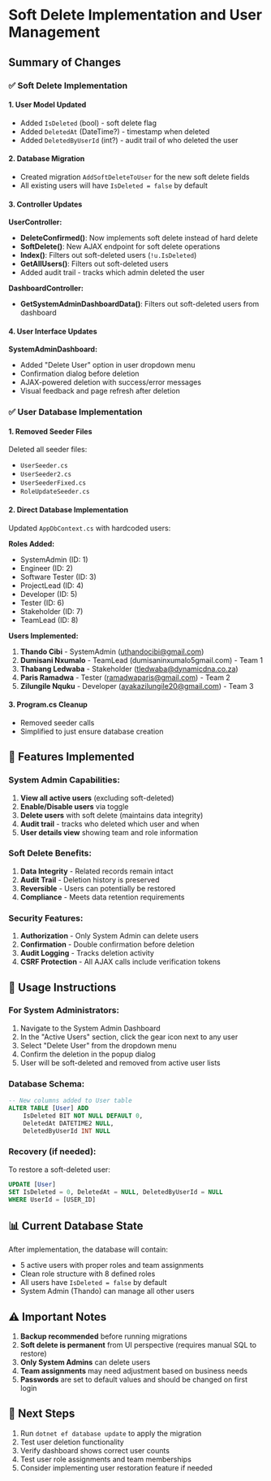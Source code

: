 # Soft Delete Implementation and User Management

## Summary of Changes

### ✅ **Soft Delete Implementation**

#### 1. **User Model Updated**
- Added `IsDeleted` (bool) - soft delete flag
- Added `DeletedAt` (DateTime?) - timestamp when deleted
- Added `DeletedByUserId` (int?) - audit trail of who deleted the user

#### 2. **Database Migration**
- Created migration `AddSoftDeleteToUser` for the new soft delete fields
- All existing users will have `IsDeleted = false` by default

#### 3. **Controller Updates**

**UserController:**
- **DeleteConfirmed()**: Now implements soft delete instead of hard delete
- **SoftDelete()**: New AJAX endpoint for soft delete operations
- **Index()**: Filters out soft-deleted users (`!u.IsDeleted`)
- **GetAllUsers()**: Filters out soft-deleted users
- Added audit trail - tracks which admin deleted the user

**DashboardController:**
- **GetSystemAdminDashboardData()**: Filters out soft-deleted users from dashboard

#### 4. **User Interface Updates**

**SystemAdminDashboard:**
- Added "Delete User" option in user dropdown menu
- Confirmation dialog before deletion
- AJAX-powered deletion with success/error messages
- Visual feedback and page refresh after deletion

### ✅ **User Database Implementation**

#### 1. **Removed Seeder Files**
Deleted all seeder files:
- `UserSeeder.cs`
- `UserSeeder2.cs` 
- `UserSeederFixed.cs`
- `RoleUpdateSeeder.cs`

#### 2. **Direct Database Implementation**
Updated `AppDbContext.cs` with hardcoded users:

**Roles Added:**
- SystemAdmin (ID: 1)
- Engineer (ID: 2) 
- Software Tester (ID: 3)
- ProjectLead (ID: 4)
- Developer (ID: 5)
- Tester (ID: 6)
- Stakeholder (ID: 7)
- TeamLead (ID: 8)

**Users Implemented:**
1. **Thando Cibi** - SystemAdmin (uthandocibi@gmail.com)
2. **Dumisani Nxumalo** - TeamLead (dumisaninxumalo5gmail.com) - Team 1
3. **Thabang Ledwaba** - Stakeholder (tledwaba@dynamicdna.co.za)
4. **Paris Ramadwa** - Tester (ramadwaparis@gmail.com) - Team 2
5. **Zilungile Nquku** - Developer (ayakazilungile20@gmail.com) - Team 3

#### 3. **Program.cs Cleanup**
- Removed seeder calls
- Simplified to just ensure database creation

## 🔧 **Features Implemented**

### **System Admin Capabilities:**
1. **View all active users** (excluding soft-deleted)
2. **Enable/Disable users** via toggle
3. **Delete users** with soft delete (maintains data integrity)
4. **Audit trail** - tracks who deleted which user and when
5. **User details view** showing team and role information

### **Soft Delete Benefits:**
1. **Data Integrity** - Related records remain intact
2. **Audit Trail** - Deletion history is preserved
3. **Reversible** - Users can potentially be restored
4. **Compliance** - Meets data retention requirements

### **Security Features:**
1. **Authorization** - Only System Admin can delete users
2. **Confirmation** - Double confirmation before deletion
3. **Audit Logging** - Tracks deletion activity
4. **CSRF Protection** - All AJAX calls include verification tokens

## 🚀 **Usage Instructions**

### **For System Administrators:**
1. Navigate to the System Admin Dashboard
2. In the "Active Users" section, click the gear icon next to any user
3. Select "Delete User" from the dropdown menu
4. Confirm the deletion in the popup dialog
5. User will be soft-deleted and removed from active user lists

### **Database Schema:**
```sql
-- New columns added to User table
ALTER TABLE [User] ADD 
    IsDeleted BIT NOT NULL DEFAULT 0,
    DeletedAt DATETIME2 NULL,
    DeletedByUserId INT NULL
```

### **Recovery (if needed):**
To restore a soft-deleted user:
```sql
UPDATE [User] 
SET IsDeleted = 0, DeletedAt = NULL, DeletedByUserId = NULL 
WHERE UserId = [USER_ID]
```

## 📊 **Current Database State**

After implementation, the database will contain:
- 5 active users with proper roles and team assignments
- Clean role structure with 8 defined roles
- All users have `IsDeleted = false` by default
- System Admin (Thando) can manage all other users

## ⚠️ **Important Notes**

1. **Backup recommended** before running migrations
2. **Soft delete is permanent** from UI perspective (requires manual SQL to restore)
3. **Only System Admins** can delete users
4. **Team assignments** may need adjustment based on business needs
5. **Passwords** are set to default values and should be changed on first login

## 🔄 **Next Steps**

1. Run `dotnet ef database update` to apply the migration
2. Test user deletion functionality
3. Verify dashboard shows correct user counts
4. Test user role assignments and team memberships
5. Consider implementing user restoration feature if needed

